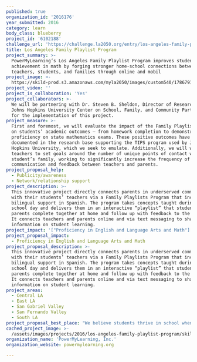 ```yaml
---
published: true
organization_id: '2016176'
year_submitted: 2016
category: learn
body_class: blueberry
project_id: '6102188'
challenge_url: 'https://challenge.la2050.org/entry/los-angeles-family-playlist-program'
title: Los Angeles Family Playlist Program
project_summary: >-
  PowerMyLearning’s Los Angeles Family Playlist Program improves student
  achievement in math by forging stronger home-school connections between
  teachers, students, and families through online and mobil
project_image: >-
  https://skild-prod.s3.amazonaws.com/myla2050/images/custom540/1786791705741-team89.JPG
project_video: ''
project_is_collaboration: 'Yes'
project_collaborators: >-
  We will be partnering with Dr. Steven B. Sheldon, Director of Research at the
  Johns Hopkins University Center on School, Family, and Community Partnerships,
  for the implementation of this project.
project_measure: >-
  First and foremost, we will evaluate the impact of the Family Playlist Program
  on students’ academic outcomes – from homework completion to demonstrated
  proficiency on state mathematics exams. These positive outcomes have been
  documented in the research base supporting the TIPS program used by Johns
  Hopkins University, which we seek to emulate. Additionally, we will work with
  teachers to set goals around the number of unique points of contact with each
  student’s family, working to significantly increase the frequency of
  communication and feedback between teachers and parents.
project_proposal_help:
  - Publicity/awareness
  - Network/relationship support
project_description: >-
  This innovative project directly connects parents in underserved communities
  with their students’ teachers via a Family Playlists Program that incorporates
  bilingual support in Spanish. The program takes concepts taught during the
  school day and delivers them in an interactive “playlist” that students and
  parents complete together at home and follow up with feedback to the teacher.
  It connects teachers and parents online and via text messaging to share
  information on student learning.
project_impact: '["Proficiency in English and Language Arts and Math"]'
project_proposal_impact:
  - Proficiency in English and Language Arts and Math
project_proposal_description: >-
  This innovative project directly connects parents in underserved communities
  with their students’ teachers via a Family Playlists Program that incorporates
  bilingual support in Spanish. The program takes concepts taught during the
  school day and delivers them in an interactive “playlist” that students and
  parents complete together at home and follow up with feedback to the teacher.
  It connects teachers and parents online and via text messaging to share
  information on student learning.
project_areas:
  - Central LA
  - East LA
  - San Gabriel Valley
  - San Fernando Valley
  - South LA
project_proposal_best_place: "We believe students thrive in school when they are self-directed learners who also receive simultaneous support from their teachers and families. However, this can be challenging in the late elementary and middle school years, when family involvement and teacher-family communication can begin to wane. During the years that students often need to make significant academic gains, teachers and families lack effective tools and systems to communicate about their learning and progress. To address this challenge, we are partnering with Johns Hopkins University to build upon the strong success of their research-backed Teachers Involving Parents in Schoolwork (TIPS) program by enhancing it with 21st-century technology to become our Family Playlists Program.\n\t\nIn this innovative program, teachers and students will extend learning into the home environment by completing mathematics-based “Family Playlists” from our free digital learning platform, PowerMyLearning Connect. Students will have the opportunity to demonstrate their knowledge by “teaching” parents what they have learned about math concepts, and parents will complete the process by sending feedback about their student’s performance via guided prompts, including full bilingual support for Spanish-speaking families. From a central dashboard, teachers will be able to assign Family Playlists to an entire class, prompting parents via text messaging in their home language. Following completion of the playlists at home, teachers can easily access parent feedback in one place, or determine which parents they should follow up with. Once students, teachers and families have become accustomed to using the playlists and text messaging, the program will serve as a low-lift, informal way for teachers to remain in constant communication with parents regarding student learning. This process has been demonstrated to have a positive impact on students’ homework completion, engagement with schoolwork, and overall academic performance."
cached_project_image: >-
  /assets/images/projects/2016/los-angeles-family-playlist-program/skild-prod.s3.amazonaws.com/myla2050/images/custom540/1786791705741-team89.JPG
organization_name: 'PowerMyLearning, Inc.'
organization_website: powermylearning.org

---
```

